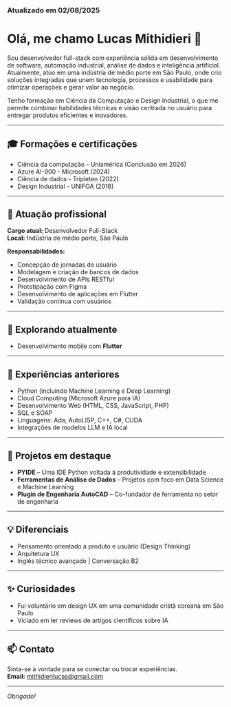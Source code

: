 ### Atualizado em 02/08/2025

# Olá, me chamo Lucas Mithidieri 👋

Sou desenvolvedor full-stack com experiência sólida em desenvolvimento de software, automação industrial, análise de dados e inteligência artificial. Atualmente, atuo em uma indústria de médio porte em São Paulo, onde crio soluções integradas que unem tecnologia, processos e usabilidade para otimizar operações e gerar valor ao negócio.

Tenho formação em Ciência da Computação e Design Industrial, o que me permite combinar habilidades técnicas e visão centrada no usuário para entregar produtos eficientes e inovadores.

---

## 🎓 Formações e certificações
- Ciência da computação - Uniamérica (Conclusão em 2026)  
- Azure AI-900 - Microsoft (2024)  
- Ciência de dados - Tripleten (2022)  
- Design Industrial - UNIFOA (2016)  

---

## 💼 Atuação profissional

**Cargo atual:** Desenvolvedor Full-Stack  
**Local:** Indústria de médio porte, São Paulo  

**Responsabilidades:**  
- Concepção de jornadas de usuário  
- Modelagem e criação de bancos de dados  
- Desenvolvimento de APIs RESTful  
- Prototipação com Figma  
- Desenvolvimento de aplicações em Flutter  
- Validação contínua com usuários  

---

## 🚀 Explorando atualmente
- Desenvolvimento mobile com **Flutter**  

---

## 🧠 Experiências anteriores
- Python (incluindo Machine Learning e Deep Learning)  
- Cloud Computing (Microsoft Azure para IA)  
- Desenvolvimento Web (HTML, CSS, JavaScript, PHP)  
- SQL e SOAP  
- Linguagens: Ada, AutoLISP, C++, C#, CUDA  
- Integrações de modelos LLM e IA local  
---

## 📌 Projetos em destaque

- **PYIDE** – Uma IDE Python voltada à produtividade e extensibilidade  
- **Ferramentas de Análise de Dados** – Projetos com foco em Data Science e Machine Learning  
- **Plugin de Engenharia AutoCAD** – Co-fundador de ferramenta no setor de engenharia  

---

## 💡 Diferenciais

- Pensamento orientado a produto e usuário (Design Thinking)  
- Arquitetura UX  
- Inglês técnico avançado | Conversação B2  

---

## ✨ Curiosidades

- Fui voluntário em design UX em uma comunidade cristã coreana em São Paulo  
- Viciado em ler reviews de artigos científicos sobre IA  

---

## 📫 Contato

Sinta-se à vontade para se conectar ou trocar experiências.  
**Email:** [mithidierilucas@gmail.com](mailto:mithidierilucas@gmail.com)  

---

_Obrigado!_

